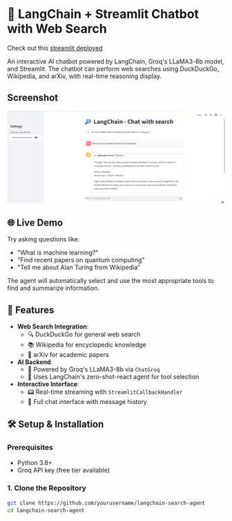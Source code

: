 # 🔎 LangChain + Streamlit Chatbot with Web Search
Check out this [streamlit deployed](https://web-search-agent-genai-app.streamlit.app/)

An interactive AI chatbot powered by LangChain, Groq's LLaMA3-8b model, and Streamlit. The chatbot can perform web searches using DuckDuckGo, Wikipedia, and arXiv, with real-time reasoning display.

## Screenshot
![NutriTrack Screenshot 1](Overview.png)

## 🌐 Live Demo

Try asking questions like:
- "What is machine learning?"
- "Find recent papers on quantum computing"
- "Tell me about Alan Turing from Wikipedia"

The agent will automatically select and use the most appropriate tools to find and summarize information.

## 🚀 Features

- **Web Search Integration**:
  - 🔍 DuckDuckGo for general web search
  - 📚 Wikipedia for encyclopedic knowledge
  - 📄 arXiv for academic papers
- **AI Backend**:
  - 🧠 Powered by Groq's LLaMA3-8b via `ChatGroq`
  - 🤖 Uses LangChain's zero-shot-react agent for tool selection
- **Interactive Interface**:
  - 📟 Real-time streaming with `StreamlitCallbackHandler`
  - 💬 Full chat interface with message history

## 🛠️ Setup & Installation

### Prerequisites
- Python 3.8+
- Groq API key (free tier available)

### 1. Clone the Repository
```bash
git clone https://github.com/yourusername/langchain-search-agent
cd langchain-search-agent
